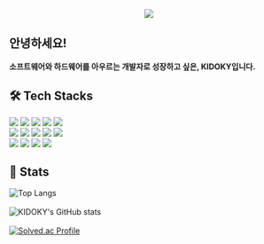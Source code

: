 <div align="center">
    <img src="https://capsule-render.vercel.app/api?type=waving&color=gradient&height=180&text=Hello!%20I'm%20KIDOKY!&animation=fadeIn&fontColor=ffffff&fontSize=60" />
</div>

## 안녕하세요!  
**소프트웨어와 하드웨어를 아우르는 개발자로 성장하고 싶은, KIDOKY입니다.**  

## 🛠️ Tech Stacks  
<div style="text-align: left;">
    <img src="https://img.shields.io/badge/C-A8B9CC?style=for-the-badge&logo=C&logoColor=white">
    <img src="https://img.shields.io/badge/C++-00599C?style=for-the-badge&logo=C%2B%2B&logoColor=white">
    <img src="https://img.shields.io/badge/Arduino-00878F?style=for-the-badge&logo=Arduino&logoColor=white">
    <img src="https://img.shields.io/badge/Java-007396?style=for-the-badge&logo=Java&logoColor=white">
    <img src="https://img.shields.io/badge/Linux-FCC624?style=for-the-badge&logo=Linux&logoColor=white">
    <br>
    <img src="https://img.shields.io/badge/Github-181717?style=for-the-badge&logo=Github&logoColor=white">
    <img src="https://img.shields.io/badge/Notion-000000?style=for-the-badge&logo=Notion&logoColor=white">
    <img src="https://img.shields.io/badge/Python-3776AB?style=for-the-badge&logo=Python&logoColor=white">
    <img src="https://img.shields.io/badge/jQuery-0769AD?style=for-the-badge&logo=jQuery&logoColor=white">
    <img src="https://img.shields.io/badge/MySQL-4479A1?style=for-the-badge&logo=MySQL&logoColor=white">
    <br>
    <img src="https://img.shields.io/badge/HTML5-E34F26?style=for-the-badge&logo=HTML5&logoColor=white">
    <img src="https://img.shields.io/badge/CSS3-1572B6?style=for-the-badge&logo=CSS3&logoColor=white">
    <img src="https://img.shields.io/badge/Javascript-F7DF1E?style=for-the-badge&logo=Javascript&logoColor=white">
    <img src="https://img.shields.io/badge/React-20232A?style=for-the-badge&logo=React&logoColor=white">
</div>

## 🏅 Stats
![Top Langs](https://github-readme-stats.vercel.app/api/top-langs/?username=KIDOKY&layout=compact&theme=tokyonight)<br></br>
![KIDOKY's GitHub stats](https://github-readme-stats.vercel.app/api?username=KIDOKY&show_icons=true&theme=tokyonight)<br></br>
[![Solved.ac Profile](http://mazassumnida.wtf/api/v2/generate_badge?boj=kidoky0329)](https://solved.ac/kidoky0329/)
